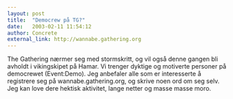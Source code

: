 ```yaml
---
layout: post
title:  "Democrew på TG?"
date:   2003-02-11 11:54:12
author: Concrete
external_link: http://wannabe.gathering.org
---
```

The Gathering nærmer seg med stormskritt, og vil også denne gangen bli
avholdt i vikingskipet på Hamar. Vi trenger dyktige og motiverte
personer på democrewet (Event:Demo). Jeg anbefaler alle som er
interesserte å registrere seg på wannabe.gathering.org, og skrive noen
ord om seg selv. Jeg kan love dere hektisk aktivitet, lange netter og
masse masse moro.

